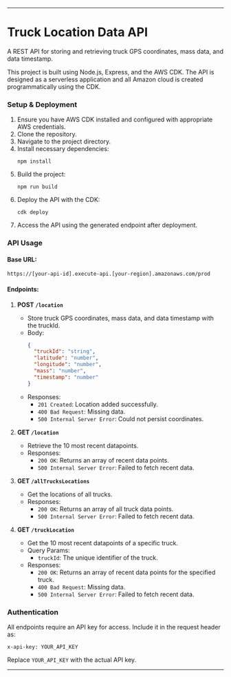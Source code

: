 
---

# Truck Location Data API

A REST API for storing and retrieving truck GPS coordinates, mass data, and data timestamp.

This project is built using Node.js, Express, and the AWS CDK. The API is designed as a serverless application and all Amazon cloud is created programmatically using the CDK.


### Setup & Deployment

1. Ensure you have AWS CDK installed and configured with appropriate AWS credentials.
2. Clone the repository.
3. Navigate to the project directory.
4. Install necessary dependencies:
   ```
   npm install
   ```
5. Build the project:
   ```
   npm run build
   ```
6. Deploy the API with the CDK:
   ```
   cdk deploy
   ```
7. Access the API using the generated endpoint after deployment.

### API Usage

#### Base URL:
`https://[your-api-id].execute-api.[your-region].amazonaws.com/prod`

#### Endpoints:

1. **POST `/location`**
   - Store truck GPS coordinates, mass data, and data timestamp with the truckId.
   - Body:
     ```json
     {
       "truckId": "string",
       "latitude": "number",
       "longitude": "number",
       "mass": "number",
       "timestamp": "number"
     }
     ```
   - Responses:
     - `201 Created`: Location added successfully.
     - `400 Bad Request`: Missing data.
     - `500 Internal Server Error`: Could not persist coordinates.

2. **GET `/location`**
   - Retrieve the 10 most recent datapoints.
   - Responses:
     - `200 OK`: Returns an array of recent data points.
     - `500 Internal Server Error`: Failed to fetch recent data.

3. **GET `/allTrucksLocations`**
   - Get the locations of all trucks.
   - Responses:
     - `200 OK`: Returns an array of all truck data points.
     - `500 Internal Server Error`: Failed to fetch recent data.

4. **GET `/truckLocation`**
   - Get the 10 most recent datapoints of a specific truck.
   - Query Params:
     - `truckId`: The unique identifier of the truck.
   - Responses:
     - `200 OK`: Returns an array of recent data points for the specified truck.
     - `400 Bad Request`: Missing data.
     - `500 Internal Server Error`: Failed to fetch recent data.

### Authentication

All endpoints require an API key for access. Include it in the request header as:

```
x-api-key: YOUR_API_KEY
```

Replace `YOUR_API_KEY` with the actual API key.

---
